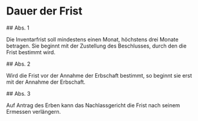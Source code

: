 # Dauer der Frist



\#\# Abs. 1

 Die Inventarfrist soll mindestens einen Monat, höchstens drei Monate betragen. Sie beginnt mit der Zustellung des Beschlusses, durch den die Frist bestimmt wird.

\#\# Abs. 2

 Wird die Frist vor der Annahme der Erbschaft bestimmt, so beginnt sie erst mit der Annahme der Erbschaft.

\#\# Abs. 3

 Auf Antrag des Erben kann das Nachlassgericht die Frist nach seinem Ermessen verlängern. 


